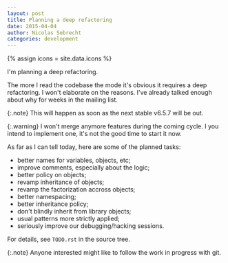 ```yaml
---
layout: post
title: Planning a deep refactoring
date: 2015-04-04
author: Nicolas Sebrecht
categories: development
---
```

{% assign icons = site.data.icons %}


I'm planning a deep refactoring.

<!--more-->

The more I read the codebase the mode it's obvious it requires a deep refactoring. I won't elaborate on the reasons. I've already talked enough about why for weeks in the mailing list.

{:.note}
This will happen as soon as the next stable v6.5.7 will be out.

{:.warning}
I won't merge anymore features during the coming cycle. I you intend to implement one, it's not the good time to start it now.

As far as I can tell today, here are some of the planned tasks:

* better names for variables, objects, etc;
* improve comments, especially about the logic;
* better policy on objects;
* revamp inheritance of objects;
* revamp the factorization accross objects;
* better namespacing;
* better inheritance policy;
* don't blindly inherit from library objects;
* usual patterns more strictly applied;
* seriously improve our debugging/hacking sessions.

For details, see `TODO.rst` in the source tree.

{:.note}
Anyone interested might like to follow the work in progress with git.


<!--
vim: ts=2 expandtab spelllang=en :
-->
